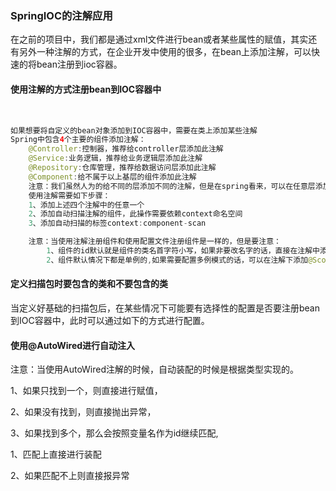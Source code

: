 ### SpringIOC的注解应用

 在之前的项目中，我们都是通过xml文件进行bean或者某些属性的赋值，其实还有另外一种注解的方式，在企业开发中使用的很多，在bean上添加注解，可以快速的将bean注册到ioc容器。

#### 使用注解的方式注册bean到IOC容器中

​	

```java
如果想要将自定义的bean对象添加到IOC容器中，需要在类上添加某些注解
Spring中包含4个主要的组件添加注解：
    @Controller:控制器，推荐给controller层添加此注解
    @Service:业务逻辑，推荐给业务逻辑层添加此注解
    @Repository:仓库管理，推荐给数据访问层添加此注解
    @Component:给不属于以上基层的组件添加此注解
    注意：我们虽然人为的给不同的层添加不同的注解，但是在spring看来，可以在任意层添加任意注解;spring底层是不会给具体的层次验证注解，这样写的目的只是为了提高可读性，最偷懒的方式就是给所有想交由IOC容器管理的bean对象添加component注解
    使用注解需要如下步骤：
    1、添加上述四个注解中的任意一个
    2、添加自动扫描注解的组件，此操作需要依赖context命名空间
    3、添加自动扫描的标签context:component-scan

	注意：当使用注解注册组件和使用配置文件注册组件是一样的，但是要注意：
		1、组件的id默认就是组件的类名首字符小写，如果非要改名字的话，直接在注解中添加即可
		2、组件默认情况下都是单例的,如果需要配置多例模式的话，可以在注解下添加@Scope注解
```

#### 定义扫描包时要包含的类和不要包含的类

 当定义好基础的扫描包后，在某些情况下可能要有选择性的配置是否要注册bean到IOC容器中，此时可以通过如下的方式进行配置。

#### 使用@AutoWired进行自动注入

注意：当使用AutoWired注解的时候，自动装配的时候是根据类型实现的。

 1、如果只找到一个，则直接进行赋值，

 2、如果没有找到，则直接抛出异常，

 3、如果找到多个，那么会按照变量名作为id继续匹配,

 1、匹配上直接进行装配

 2、如果匹配不上则直接报异常

